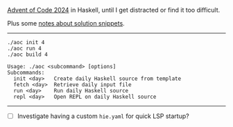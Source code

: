 [Advent of Code 2024][aoc] in Haskell, until I get distracted or find it too difficult.

[aoc]: https://adventofcode.com/2024

Plus some [notes about solution snippets](./misc.md).

---

```
./aoc init 4
./aoc run 4
./aoc build 4
```

```
Usage: ./aoc <subcommand> [options]
Subcommands:
  init <day>   Create daily Haskell source from template
  fetch <day>  Retrieve daily input file
  run <day>    Run daily Haskell source
  repl <day>   Open REPL on daily Haskell source
```

---

- [ ] Investigate having a custom `hie.yaml` for quick LSP startup?

